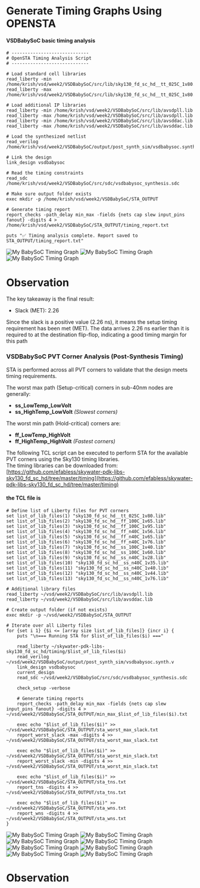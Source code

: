 # Generate Timing Graphs Using OPENSTA

#### VSDBabySoC basic timing analysis
```
# -----------------------------
# OpenSTA Timing Analysis Script
# -----------------------------

# Load standard cell libraries
read_liberty -min /home/krish/vsd/week2/VSDBabySoC/src/lib/sky130_fd_sc_hd__tt_025C_1v80.lib
read_liberty -max /home/krish/vsd/week2/VSDBabySoC/src/lib/sky130_fd_sc_hd__tt_025C_1v80.lib

# Load additional IP libraries
read_liberty -min /home/krish/vsd/week2/VSDBabySoC/src/lib/avsdpll.lib
read_liberty -max /home/krish/vsd/week2/VSDBabySoC/src/lib/avsdpll.lib
read_liberty -min /home/krish/vsd/week2/VSDBabySoC/src/lib/avsddac.lib
read_liberty -max /home/krish/vsd/week2/VSDBabySoC/src/lib/avsddac.lib

# Load the synthesized netlist
read_verilog /home/krish/vsd/week2/VSDBabySoC/output/post_synth_sim/vsdbabysoc.synth.v

# Link the design
link_design vsdbabysoc

# Read the timing constraints
read_sdc /home/krish/vsd/week2/VSDBabySoC/src/sdc/vsdbabysoc_synthesis.sdc

# Make sure output folder exists
exec mkdir -p /home/krish/vsd/week2/VSDBabySoC/STA_OUTPUT

# Generate timing report
report_checks -path_delay min_max -fields {nets cap slew input_pins fanout} -digits 4 > /home/krish/vsd/week2/VSDBabySoC/STA_OUTPUT/timing_report.txt

puts "✅ Timing analysis complete. Report saved to STA_OUTPUT/timing_report.txt"

```
![My BabySoC Timing Graph](images/3.png)
![My BabySoC Timing Graph](images/5.png)
![My BabySoC Timing Graph](images/4.png)

# Observation
The key takeaway is the final result:

-   Slack (MET): 2.26
    

Since the slack is a positive value (2.26 ns), it means the setup timing requirement has been met (MET). The data arrives 2.26 ns earlier than it is required to at the destination flip-flop, indicating a good timing margin for this path
     
### **VSDBabySoC PVT Corner Analysis (Post-Synthesis Timing)**  
STA is performed across all PVT corners to validate that the design meets timing requirements.

The worst max path (Setup-critical) corners in sub-40nm nodes are generally:  
- **ss_LowTemp_LowVolt**  
- **ss_HighTemp_LowVolt** *(Slowest corners)*  

The worst min path (Hold-critical) corners are:  
- **ff_LowTemp_HighVolt**  
- **ff_HighTemp_HighVolt** *(Fastest corners)*  

The following TCL script can be executed to perform STA for the available PVT corners using the Sky130 timing libraries.  
The timing libraries can be downloaded from:  
[https://github.com/efabless/skywater-pdk-libs-sky130_fd_sc_hd/tree/master/timing](https://github.com/efabless/skywater-pdk-libs-sky130_fd_sc_hd/tree/master/timing)  

#### the TCL file is 
```
# Define list of Liberty files for PVT corners
set list_of_lib_files(1) "sky130_fd_sc_hd__tt_025C_1v80.lib"
set list_of_lib_files(2) "sky130_fd_sc_hd__ff_100C_1v65.lib"
set list_of_lib_files(3) "sky130_fd_sc_hd__ff_100C_1v95.lib"
set list_of_lib_files(4) "sky130_fd_sc_hd__ff_n40C_1v56.lib"
set list_of_lib_files(5) "sky130_fd_sc_hd__ff_n40C_1v65.lib"
set list_of_lib_files(6) "sky130_fd_sc_hd__ff_n40C_1v76.lib"
set list_of_lib_files(7) "sky130_fd_sc_hd__ss_100C_1v40.lib"
set list_of_lib_files(8) "sky130_fd_sc_hd__ss_100C_1v60.lib"
set list_of_lib_files(9) "sky130_fd_sc_hd__ss_n40C_1v28.lib"
set list_of_lib_files(10) "sky130_fd_sc_hd__ss_n40C_1v35.lib"
set list_of_lib_files(11) "sky130_fd_sc_hd__ss_n40C_1v40.lib"
set list_of_lib_files(12) "sky130_fd_sc_hd__ss_n40C_1v44.lib"
set list_of_lib_files(13) "sky130_fd_sc_hd__ss_n40C_1v76.lib"

# Additional library files
read_liberty ~/vsd/week2/VSDBabySoC/src/lib/avsdpll.lib
read_liberty ~/vsd/week2/VSDBabySoC/src/lib/avsddac.lib

# Create output folder (if not exists)
exec mkdir -p ~/vsd/week2/VSDBabySoC/STA_OUTPUT

# Iterate over all Liberty files
for {set i 1} {$i <= [array size list_of_lib_files]} {incr i} {
    puts "\n=== Running STA for $list_of_lib_files($i) ==="

    read_liberty ~/skywater-pdk-libs-sky130_fd_sc_hd/timing/$list_of_lib_files($i)
    read_verilog ~/vsd/week2/VSDBabySoC/output/post_synth_sim/vsdbabysoc.synth.v
    link_design vsdbabysoc
    current_design
    read_sdc ~/vsd/week2/VSDBabySoC/src/sdc/vsdbabysoc_synthesis.sdc

    check_setup -verbose

    # Generate timing reports
    report_checks -path_delay min_max -fields {nets cap slew input_pins fanout} -digits 4 >  ~/vsd/week2/VSDBabySoC/STA_OUTPUT/min_max_$list_of_lib_files($i).txt

    exec echo "$list_of_lib_files($i)" >>  ~/vsd/week2/VSDBabySoC/STA_OUTPUT/sta_worst_max_slack.txt
    report_worst_slack -max -digits 4 >>  ~/vsd/week2/VSDBabySoC/STA_OUTPUT/sta_worst_max_slack.txt

    exec echo "$list_of_lib_files($i)" >>  ~/vsd/week2/VSDBabySoC/STA_OUTPUT/sta_worst_min_slack.txt
    report_worst_slack -min -digits 4 >>  ~/vsd/week2/VSDBabySoC/STA_OUTPUT/sta_worst_min_slack.txt

    exec echo "$list_of_lib_files($i)" >>  ~/vsd/week2/VSDBabySoC/STA_OUTPUT/sta_tns.txt
    report_tns -digits 4 >>  ~/vsd/week2/VSDBabySoC/STA_OUTPUT/sta_tns.txt

    exec echo "$list_of_lib_files($i)" >>  ~/vsd/week2/VSDBabySoC/STA_OUTPUT/sta_wns.txt
    report_wns -digits 4 >>  ~/vsd/week2/VSDBabySoC/STA_OUTPUT/sta_wns.txt
}

```

![My BabySoC Timing Graph](images/6.png)
![My BabySoC Timing Graph](images/7.png)
![My BabySoC Timing Graph](images/8.png)
![My BabySoC Timing Graph](images/9.png)
![My BabySoC Timing Graph](images/10.png)
![My BabySoC Timing Graph](images/11.png)
![My BabySoC Timing Graph](images/12.png)
![My BabySoC Timing Graph](images/13.png)


# Observation
